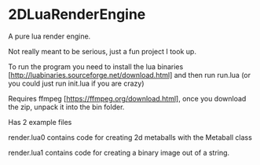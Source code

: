 # 2DLuaRenderEngine
A pure lua render engine.

Not really meant to be serious, just a fun project I took up.

To run the program you need to install the lua binaries [http://luabinaries.sourceforge.net/download.html] and then run run.lua (or you could just run init.lua if you are crazy)

Requires ffmpeg [https://ffmpeg.org/download.html], once you download the zip, unpack it into the bin folder.

Has 2 example files

render.lua0 contains code for creating 2d metaballs with the Metaball class

render.lua1 contains code for creating a binary image out of a string.
